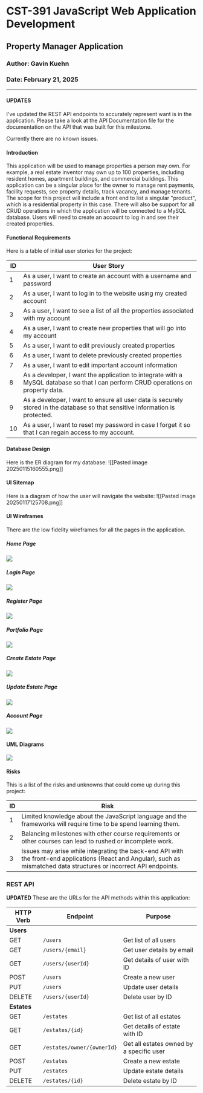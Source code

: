 
# CST-391 JavaScript Web Application Development

## Property Manager Application
### Author: Gavin Kuehn
### Date: February 21, 2025
---
#### UPDATES

I've updated the REST API endpoints to accurately represent want is in the application. Please take a look at the API Documentation file for the documentation on the API that was built for this milestone.

Currently there are no known issues. 
#### Introduction
This application will be used to manage properties a person may own. For example, a real estate inventor may own up to 100 properties, including resident homes, apartment buildings, and commercial buildings. This application can be a singular place for the owner to manage rent payments, facility requests, see property details, track vacancy, and manage tenants. The scope for this project will include a front end to list a singular "product", which is a residential property in this case. There will also be support for all CRUD operations in which the application will be connected to a MySQL database. Users will need to create an account to log in and see their created properties.
#### Functional Requirements
Here is a table of initial user stories for the project:

| **ID** | **User Story**                                                                                                                    |
| ------ | --------------------------------------------------------------------------------------------------------------------------------- |
| 1      | As a user, I want to create an account with a username and password                                                               |
| 2      | As a user, I want to log in to the website using my created account                                                               |
| 3      | As a user, I want to see a list of all the properties associated with my account                                                  |
| 4      | As a user, I want to create new properties that will go into my account                                                           |
| 5      | As a user, I want to edit previously created properties                                                                           |
| 6      | As a user, I want to delete previously created properties                                                                         |
| 7      | As a user, I want to edit important account information                                                                           |
| 8      | As a developer, I want the application to integrate with a MySQL database so that I can perform CRUD operations on property data. |
| 9      | As a developer, I want to ensure all user data is securely stored in the database so that sensitive information is protected.     |
| 10     | As a user, I want to reset my password in case I forget it so that I can regain access to my account.                             |

#### Database Design
Here is the ER diagram for my database:
![[Pasted image 20250115160555.png]]

#### UI Sitemap
Here is a diagram of how the user will navigate the website:
![[Pasted image 20250117125708.png]]

#### UI Wireframes
There are the low fidelity wireframes for all the pages in the application.

##### Home Page
![](../../screenshots/Pasted%20image%2020250117114409.png)
##### Login Page
![](../../screenshots/Pasted%20image%2020250117114643.png)
##### Register Page
![](../../screenshots/Pasted%20image%2020250117114733.png)
##### Portfolio Page
![](../../screenshots/Pasted%20image%2020250117114746.png)
##### Create Estate Page
![](../../screenshots/Pasted%20image%2020250117114817.png)
##### Update Estate Page
![](../../screenshots/Pasted%20image%2020250117114843.png)
##### Account Page
![](../../screenshots/Pasted%20image%2020250117114858.png)
#### UML Diagrams
![](../../screenshots/Pasted%20image%2020250117113958.png)


#### Risks
This is a list of the risks and unknowns that could come up during this project:

| ID  | Risk                                                                                                                                                                    |
| --- | ----------------------------------------------------------------------------------------------------------------------------------------------------------------------- |
| 1   | Limited knowledge about the JavaScript language and the frameworks will require time to be spend learning them.                                                         |
| 2   | Balancing milestones with other course requirements or other courses can lead to rushed or incomplete work.                                                             |
| 3   | Issues may arise while integrating the back-end API with the front-end applications (React and Angular), such as mismatched data structures or incorrect API endpoints. |

### REST API
**UPDATED**
These are the URLs for the API methods within this application:

| HTTP Verb   | Endpoint                   | Purpose                                  |
| ----------- | -------------------------- | ---------------------------------------- |
| **Users**   |                            |                                          |
| GET         | `/users`                   | Get list of all users                    |
| GET         | `/users/{email}`           | Get user details by email                |
| GET         | `/users/{userId}`          | Get details of user with ID              |
| POST        | `/users`                   | Create a new user                        |
| PUT         | `/users`                   | Update user details                      |
| DELETE      | `/users/{userId}`          | Delete user by ID                        |
| **Estates** |                            |                                          |
| GET         | `/estates`                 | Get list of all estates                  |
| GET         | `/estates/{id}`            | Get details of estate with ID            |
| GET         | `/estates/owner/{ownerId}` | Get all estates owned by a specific user |
| POST        | `/estates`                 | Create a new estate                      |
| PUT         | `/estates`                 | Update estate details                    |
| DELETE      | `/estates/{id}`            | Delete estate by ID                      |
